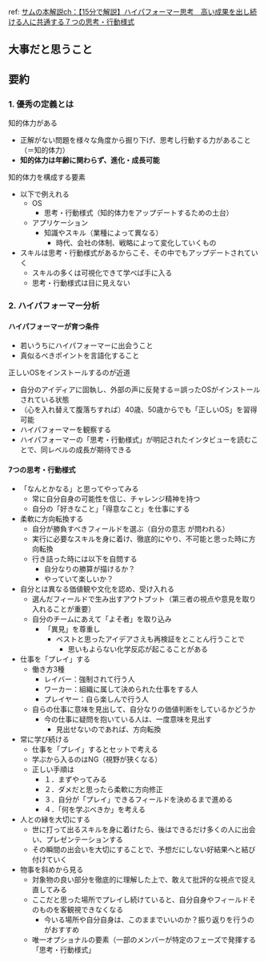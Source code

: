 
ref: [サムの本解説ch：【15分で解説】ハイパフォーマー思考　高い成果を出し続ける人に共通する７つの思考・行動様式](https://www.youtube.com/watch?v=iPEUOM55Jus)

## 大事だと思うこと


## 要約

### 1. 優秀の定義とは

知的体力がある
- 正解がない問題を様々な角度から掘り下げ、思考し行動する力があること（＝知的体力）
- **知的体力は年齢に関わらず、進化・成長可能**

知的体力を構成する要素
- 以下で例えれる
	- OS
		- 思考・行動様式（知的体力をアップデートするための土台）
	- アプリケーション
		- 知識やスキル（業種によって異なる）
			- 時代、会社の体制、戦略によって変化していくもの
- スキルは思考・行動様式があるからこそ、その中でもアップデートされていく
	- スキルの多くは可視化できて学べば手に入る
	- 思考・行動様式は目に見えない

### 2. ハイパフォーマー分析

#### ハイパフォーマーが育つ条件
- 若いうちにハイパフォーマーに出会うこと
- 真似るべきポイントを言語化すること

正しいOSをインストールするのが近道
- 自分のアイディアに固執し、外部の声に反発する＝誤ったOSがインストールされている状態
- （心を入れ替えて腹落ちすれば）40歳、50歳からでも「正しいOS」を習得可能
- ハイパフォーマーを観察する
- ハイパフォーマーの「思考・行動様式」が明記されたインタビューを読むことで、同レベルの成長が期待できる

#### 7つの思考・行動様式

- 「なんとかなる」と思ってやってみる
	- 常に自分自身の可能性を信じ、チャレンジ精神を持つ
	- 自分の「好きなこと」「得意なこと」を仕事にする
- 柔軟に方向転換する
	- 自分が勝負すべきフィールドを選ぶ（自分の意志 が問われる）
	- 実行に必要なスキルを身に着け、徹底的にやり、不可能と思った時に方向転換
	- 行き詰った時には以下を自問する
		- 自分なりの勝算が描けるか？
		- やっていて楽しいか？
- 自分とは異なる価値観や文化を認め、受け入れる
	- 選んだフィールドで生み出すアウトプット（第三者の視点や意見を取り入れることが重要）
	- 自分のチームにあえて「よそ者」を取り込み
		- 「異見」を尊重し
			- ベストと思ったアイデアさえも再検証をとことん行うことで
				- 思いもよらない化学反応が起こることがある
- 仕事を「プレイ」する
	- 働き方3種
		- レイバー：強制されて行う人
		- ワーカー：組織に属して決められた仕事をする人
		- プレイヤー：自ら楽しんで行う人
	- 自らの仕事に意味を見出して、自分なりの価値判断をしているかどうか
		- 今の仕事に疑問を抱いている人は、一度意味を見出す
			- 見出せないのであれば、方向転換
- 常に学び続ける
	- 仕事を「プレイ」するとセットで考える
	- 学ぶから入るのはNG（視野が狭くなる）
	- 正しい手順は
		- １．まずやってみる
		- ２．ダメだと思ったら柔軟に方向修正
		- ３．自分が「プレイ」できるフィールドを決めるまで進める
		- ４．「何を学ぶべきか」を考える
- 人との縁を大切にする
	- 世に打って出るスキルを身に着けたら、後はできるだけ多くの人に出会い、プレゼンテーションする
	- その瞬間の出会いを大切にすることで、予想だにしない好結果へと結び付けていく
- 物事を斜めから見る
	- 対象物の良い部分を徹底的に理解した上で、敢えて批評的な視点で捉え直してみる
	- ここだと思った場所でプレイし続けていると、自分自身やフィールドそのものを客観視できなくなる
		- 今いる場所や自分自身は、このままでいいのか？振り返りを行うのがおすすめ
	- 唯一オプショナルの要素（一部のメンバーが特定のフェーズで発揮する「思考・行動様式」
